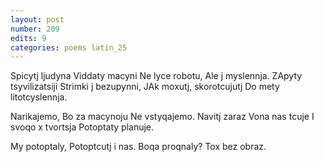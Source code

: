 ```yaml
---
layout: post
number: 209
edits: 9
categories: poems latin_25
---
```


Spicytj ljudyna 
Viddaty macyni 
Ne lyce robotu,
Ale j myslennja.
ZApyty tsyvilizatsiji 
Strimki j bezupynni,
JAk moxutj, skorotcujutj 
Do mety litotcyslennja. 

Narikajemo, 
Bo za macynoju 
Ne vstyqajemo.
Navitj zaraz 
Vona nas tcuje
I svoqo x tvortsja
Potoptaty planuje.

My potoptaly, 
Potoptcutj i nas.
Boqa proqnaly?
Tox bez obraz.
